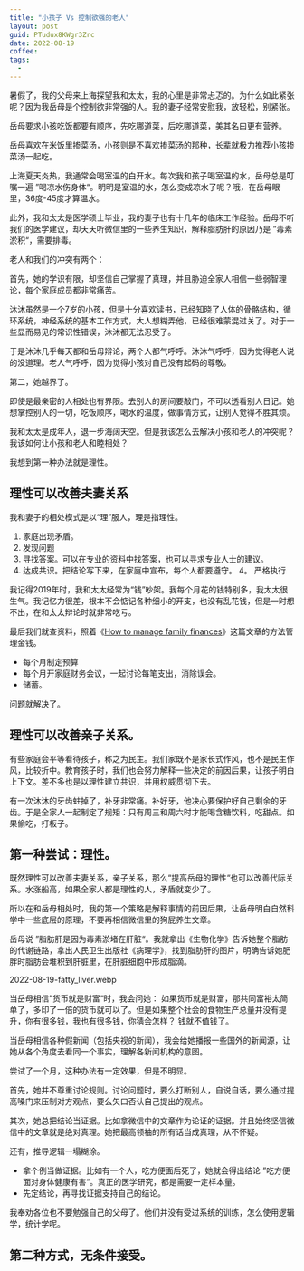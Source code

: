 ```yaml
---
title: "小孩子 Vs 控制欲强的老人"
layout: post
guid: PTudux8KWgr3Zrc
date: 2022-08-19
coffee:
tags:
  -
---
```


暑假了，我的父母来上海探望我和太太，我的心里是非常忐忑的。为什么如此紧张呢？因为我岳母是个控制欲非常强的人。我的妻子经常安慰我，放轻松，别紧张。

岳母要求小孩吃饭都要有顺序，先吃哪道菜，后吃哪道菜，美其名曰更有营养。

岳母喜欢在米饭里掺菜汤，小孩则是不喜欢掺菜汤的那种，长辈就极力推荐小孩掺菜汤一起吃。

上海夏天炎热，我通常会喝室温的白开水。每次我和孩子喝室温的水，岳母总是叮嘱一遍 ”喝凉水伤身体“。明明是室温的水，怎么变成凉水了呢？哦，在岳母眼里，36度-45度才算温水。

此外，我和太太是医学硕士毕业，我的妻子也有十几年的临床工作经验。岳母不听我们的医学建议，却天天听微信里的一些养生知识，解释脂肪肝的原因乃是 ”毒素淤积“，需要排毒。

老人和我们的冲突有两个：

首先，她的学识有限，却坚信自己掌握了真理，并且胁迫全家人相信一些弱智理论，每个家庭成员都非常痛苦。

沐沐虽然是一个7岁的小孩，但是十分喜欢读书，已经知晓了人体的骨骼结构，循环系统，神经系统的基本工作方式，大人想糊弄他，已经很难蒙混过关了。对于一些显而易见的常识性错误，沐沐都无法忍受了。

于是沐沐几乎每天都和岳母辩论，两个人都气呼呼。沐沐气呼呼，因为觉得老人说的没道理。老人气呼呼，因为觉得小孩对自己没有起码的尊敬。

第二，她越界了。

即使是最亲密的人相处也有界限。去别人的房间要敲门，不可以透看别人日记。她想掌控别人的一切，吃饭顺序，喝水的温度，做事情方式，让别人觉得不胜其烦。

我和太太是成年人，退一步海阔天空。但是我该怎么去解决小孩和老人的冲突呢？我该如何让小孩和老人和睦相处？

我想到第一种办法就是理性。

## 理性可以改善夫妻关系

我和妻子的相处模式是以“理”服人，理是指理性。

1. 家庭出现矛盾。
2. 发现问题
3. 寻找答案。可以在专业的资料中找答案，也可以寻求专业人士的建议。
3. 达成共识。把结论写下来，在家庭中宣布，每个人都要遵守。
4。 严格执行

我记得2019年时，我和太太经常为“钱”吵架。我每个月花的钱特别多，我太太很生气。我记忆力很差，根本不会惦记各种细小的开支，也没有乱花钱，但是一时想不出，在和太太辩论时就非常吃亏。

最后我们就查资料，照着《[How to manage family finances](https://www.wikihow.com/Manage-Family-Finances)》这篇文章的方法管理金钱。

- 每个月制定预算
- 每个月开家庭财务会议，一起讨论每笔支出，消除误会。
- 储蓄。

问题就解决了。

## 理性可以改善亲子关系。

有些家庭会平等看待孩子，称之为民主。我们家既不是家长式作风，也不是民主作风，比较折中。教育孩子时，我们也会努力解释一些决定的前因后果，让孩子明白上下文。差不多也是以理性建立共识，并用权威贯彻下去。

有一次沐沐的牙齿蛀掉了，补牙非常痛。补好牙，他决心要保护好自己剩余的牙齿。于是全家人一起制定了规矩：只有周三和周六时才能喝含糖饮料，吃甜点。如果偷吃，打板子。


## 第一种尝试：理性。

既然理性可以改善夫妻关系，亲子关系，那么“提高岳母的理性“也可以改善代际关系。水涨船高，如果全家人都是理性的人，矛盾就变少了。
 
所以在和岳母相处时，我的第一个策略是解释事情的前因后果，让岳母明白自然科学中一些底层的原理，不要再相信微信里的狗屁养生文章。

岳母说 ”脂肪肝是因为毒素淤堵在肝脏“。我就拿出《生物化学》告诉她整个脂肪的代谢链路，拿出人民卫生出版社《病理学》，找到脂肪肝的图片，明确告诉她肥胖时脂肪会堆积到肝脏里，在肝脏细胞中形成脂滴。

2022-08-19-fatty_liver.webp

当岳母相信”货币就是财富“时，我会问她： 如果货币就是财富，那共同富裕太简单了，多印了一倍的货币就可以了。但是如果整个社会的食物生产总量并没有提升，你有很多钱，我也有很多钱，你猜会怎样？ 钱就不值钱了。

当岳母相信各种假新闻（包括央视的新闻），我会给她播报一些国外的新闻源，让她从各个角度去看同一个事实，理解各新闻机构的意图。

尝试了一个月，这种办法有一定效果，但是不明显。

首先，她并不尊重讨论规则。讨论问题时，要么打断别人，自说自话，要么通过提高嗓门来压制对方观点，要么矢口否认自己提出的观点。

其次，她总把结论当证据。比如拿微信中的文章作为论证的证据。并且始终坚信微信中的文章就是绝对真理。她把最高领袖的所有话当成真理，从不怀疑。

还有，推导逻辑一塌糊涂。

- 拿个例当做证据。比如有一个人，吃方便面后死了，她就会得出结论 ”吃方便面对身体健康有害“。真正的医学研究，都是需要一定样本量。
- 先定结论，再寻找证据支持自己的结论。

我奉劝各位也不要勉强自己的父母了。他们并没有受过系统的训练，怎么使用逻辑学，统计学呢。


## 第二种方式，无条件接受。





